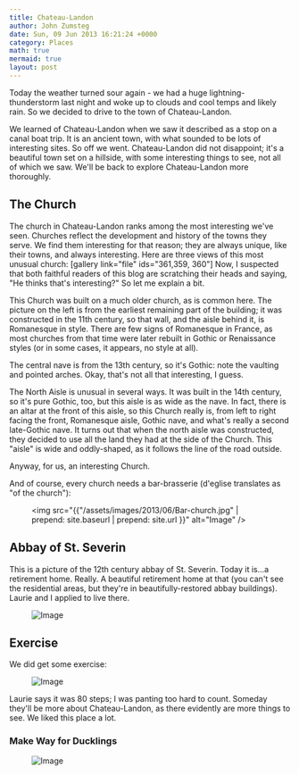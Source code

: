 ```yaml
---
title: Chateau-Landon
author: John Zumsteg
date: Sun, 09 Jun 2013 16:21:24 +0000
category: Places
math: true
mermaid: true
layout: post
---
```

Today the weather turned sour again - we had a huge lightning-thunderstorm last night and woke up to clouds and cool temps and likely rain. So we decided to drive to the town of Chateau-Landon.

We learned of Chateau-Landon when we saw it described as a stop on a canal boat trip. It is an ancient town, with what sounded to be lots of interesting sites. So off we went. Chateau-Landon did not disappoint; it's a beautiful town set on a hillside, with some interesting things to see, not all of which we saw. We'll be back to explore Chateau-Landon more thoroughly.
<h2>The Church</h2>
The church in Chateau-Landon ranks among the most interesting we've seen. Churches reflect the development and history of the towns they serve. We find them interesting for that reason; they are always unique, like their towns, and always interesting. Here are three views of this most unusual church:
[gallery link="file" ids="361,359, 360"]
Now, I suspected that both faithful readers of this blog are scratching their heads and saying, "He thinks that's interesting?" So let me explain a bit.

This Church was built on a much older church, as is common here. The picture on the left is from the earliest remaining part of the building; it was constructed in the 11th century, so that wall, and the aisle behind it, is Romanesque in style. There are few signs of Romanesque in France, as most churches from that time were later rebuilt in Gothic or Renaissance styles (or in some cases, it appears, no style at all).

The central nave is from the 13th century, so it's Gothic: note the vaulting and pointed arches. Okay, that's not all that interesting, I guess.

The North Aisle is unusual in several ways. It was built in the 14th century, so it's pure Gothic, too, but this aisle is as wide as the nave. In fact, there is an altar at the front of this aisle, so this Church really is, from left to right facing the front, Romanesque aisle, Gothic nave, and what's really a second late-Gothic nave. It turns out that when the north aisle was constructed, they decided to use all the land they had at the side of the Church. This "aisle" is wide and oddly-shaped, as it follows the line of the road outside.

Anyway, for us, an interesting Church.

And of course, every church needs a bar-brasserie (d'eglise translates as "of the church"): <figure>
	<img src="{{"/assets/images/2013/06/Bar-church.jpg" | prepend: site.baseurl | prepend: site.url }}" alt="Image" />
	<figcaption></figcaption>
</figure>


<h2>Abbay of St. Severin</h2>
This is a picture of the 12th century abbay of St. Severin. Today it is...a retirement home. Really. A beautiful retirement home at that (you can't see the residential areas, but they're in beautifully-restored abbay buildings). Laurie and I applied to live there.

<figure>
	<img src="{{"/assets/images/2013/06/Retirement-home.jpg" | prepend: site.baseurl | prepend: site.url }}" alt="Image" />
	<figcaption></figcaption>
</figure>


<h2>Exercise</h2>
We did get some exercise:

<figure>
	<img src="{{"/assets/images/2013/06/Stairs.jpg" | prepend: site.baseurl | prepend: site.url }}" alt="Image" />
	<figcaption></figcaption>
</figure>



Laurie says it was 80 steps; I was panting too hard to count. Someday they'll be more about Chateau-Landon, as there evidently are more things to see. We liked this place a lot.
<h3>Make Way for Ducklings</h3>
<figure>
	<img src="{{"/assets/images/2013/06/Ducks.jpg" | prepend: site.baseurl | prepend: site.url }}" alt="Image" />
	<figcaption></figcaption>
</figure>


